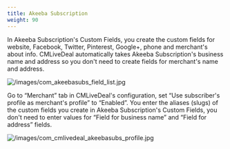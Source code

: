 ```yaml
---
title: Akeeba Subscription
weight: 90
---
```

In Akeeba Subscription's Custom Fields, you create the custom fields for website, Facebook, Twitter, Pinterest, Google+, phone and merchant's about info. CMLiveDeal automatically takes Akeeba Subscription's business name and address so you don't need to create fields for merchant's name and address.

![/images/com_akeebasubs_field_list.jpg](/images/com_akeebasubs_field_list.jpg)

Go to “Merchant” tab in CMLiveDeal's configuration, set “Use subscriber's profile as merchant's profile” to “Enabled”. You enter the aliases (slugs) of the custom fields you create in Akeeba Subscription's Custom Fields, you don't need to enter values for “Field for business name” and “Field for address” fields.

![/images/com_cmlivedeal_akeebasubs_profile.jpg](/images/com_cmlivedeal_akeebasubs_profile.jpg)